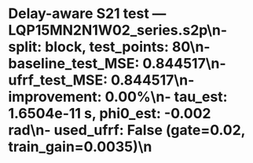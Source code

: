 # Delay-aware S21 test — LQP15MN2N1W02_series.s2p\n- split: block, test_points: 80\n- baseline_test_MSE: 0.844517\n- ufrf_test_MSE: 0.844517\n- improvement: 0.00%\n- tau_est: 1.6504e-11 s, phi0_est: -0.002 rad\n- used_ufrf: False (gate=0.02, train_gain=0.0035)\n